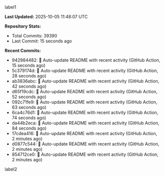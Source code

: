 
label1 
<!-- ACTIVITY_START -->
**Last Updated:** 2025-10-05 11:48:07 UTC

**Repository Stats:**
- Total Commits: 39390
- Last Commit: 15 seconds ago

**Recent Commits:**
- 942984482: 🤖 Auto-update README with recent activity (GitHub Action, 15 seconds ago)
- 5c379174d: 🤖 Auto-update README with recent activity (GitHub Action, 28 seconds ago)
- ab3836abc: 🤖 Auto-update README with recent activity (GitHub Action, 42 seconds ago)
- d65f19cdc: 🤖 Auto-update README with recent activity (GitHub Action, 52 seconds ago)
- 092c71fe9: 🤖 Auto-update README with recent activity (GitHub Action, 63 seconds ago)
- 6ca4c76d1: 🤖 Auto-update README with recent activity (GitHub Action, 74 seconds ago)
- da44b2eca: 🤖 Auto-update README with recent activity (GitHub Action, 84 seconds ago)
- 17cdea416: 🤖 Auto-update README with recent activity (GitHub Action, 2 minutes ago)
- d0877c544: 🤖 Auto-update README with recent activity (GitHub Action, 2 minutes ago)
- 854712ce0: 🤖 Auto-update README with recent activity (GitHub Action, 2 minutes ago)
<!-- ACTIVITY_END -->

label2

